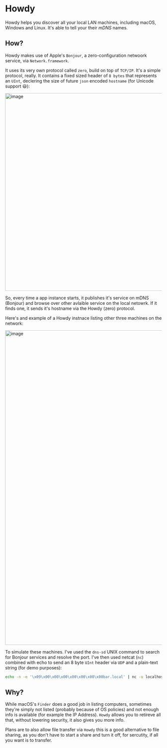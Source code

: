 # Howdy

Howdy helps you discover all your local LAN machines, including macOS, Windows and Linux.
It's able to tell your their _mDNS_ names.

## How?

Howdy makes use of Apple's `Bonjour`, a zero-configuration netwoork service, via `Network.framework`.

It uses its very own protocol called `zero`, build on top of `TCP/IP`. It's a simple protocol, really.
It contains a fixed sized header of `8 bytes` that represents an `UInt`, declering the size of future `json` encoded `hostname` (for Unicode support 😃):

<img width="636" alt="image" src="https://github.com/stoiandan/Howdy/assets/10388612/56be2126-cdf6-4066-b536-1deb3b31c03c">

So, every time a app instance starts, it publishes it's service on mDNS (Bonjour) and browse over other avlaible service on the local netowrk.
If it finds one, it sends it's hostname via the Howdy (zero) protocol.

Here's and example of a Howdy instnace listing other three machines on the network:

<img width="1012" alt="image" src="https://github.com/stoiandan/Howdy/assets/10388612/6312fbca-d2ec-463f-834e-2723d5c00472">

To simulate these machines. I've used the `dns-sd` UNIX command to search for Bonjour services and resolve the port.
I've then used netcat (`nc`) combined with echo to send an 8 byte `UInt` header via `UDP` and a plain-text string (for demo purposes):

```zsh
echo -n -e '\x09\x00\x00\x00\x00\x00\x00\x00bar.local' | nc -u localhost 65172
```

## Why?

While macOS's `Finder` does a good job in listing computers, sometimes they're simply not listed (probably because of OS policies) and
not enough info is available (for example the IP Address). 
`Howdy` allows you to retireve all that, without lowering security, it also gives you more info.

Plans are to also allow file transfer via `Howdy` this is a good alternative to file sharing, as you don't have to start a share and turn it off, for sercutity,
if all you want is to transfer.

